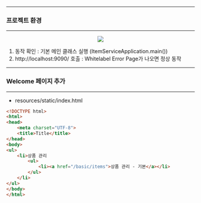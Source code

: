 -----
### 프로젝트 환경
-----
<div align="center">
<img src="https://github.com/sooyounghan/Spring/assets/34672301/afa04349-f6a0-4166-a2a4-e3034333f0ee">
</div>

1. 동작 확인 : 기본 메인 클래스 실행 (ItemServiceApplication.main())
2. http://localhost:9090/ 호출 : Whitelabel Error Page가 나오면 정상 동작

-----
### Welcome 페이지 추가
-----
- resources/static/index.html
```html
<!DOCTYPE html>
<html>
<head>
    <meta charset="UTF-8">
    <title>Title</title>
</head>
<body>
<ul>
    <li>상품 관리
        <ul>
            <li><a href="/basic/items">상품 관리 - 기본</a></li>
        </ul>
    </li>
</ul>
</body>
</html>
```
